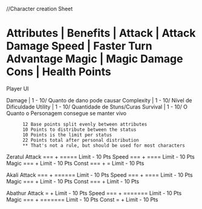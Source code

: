 //Character creation Sheet

Attributes   |  Benefits
             |
  Attack     |  Attack Damage
  Speed      |  Faster Turn Advantage
  Magic      |  Magic Damage
  Cons       |  Health Points
  =============================================================================
Player UI

  Damage      |  1 - 10/ Quanto de dano pode causar
  Complexity  |  1 - 10/ Nível de Dificuldade
  Utility     |  1 - 10/ Quantidade de Stuns/Curas
  Survival    |  1 - 10/ O Quanto o Personagem consegue se manter vivo
         
          12 Base points split evenly between attributes
          10 Points to distribute between the status
          10 Points is the limit per status
          22 Points total after personal distribution
          ** That's not a rule, but should be used for most characters

Zeratul
 Attack     === + =====          Limit - 10 Pts
 Speed      === + ====           Limit - 10 Pts
 Magic      === +                Limit - 10 Pts
 Const      === + =              Limit - 10 Pts

Akali
 Attack     === + ======         Limit - 10 Pts
 Speed      === + ====           Limit - 10 Pts
 Magic      === +                Limit - 10 Pts
 Const      === +                Limit - 10 Pts

Abathur
 Attack     =   +                Limit - 10 Pts
 Speed      === + =======        Limit - 10 Pts
 Magic      === + =======        Limit - 10 Pts
 Const      =   +                Limit - 10 Pts
